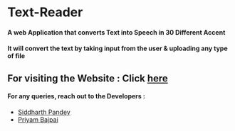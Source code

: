 # Text-Reader
#### A web Application that converts Text into Speech in 30 Different Accent
#### It will convert the text by taking input from the user & uploading any type of file
## For visiting the Website : Click [here](https://siddharth25pandey.github.io/text-reader.html)
#### For any queries, reach out to the Developers :
* [Siddharth Pandey](mailto:siddharth25pandey@gmail.com)
* [Priyam Bajpai](mailto:bajpaipriyam90@gmail.com)

